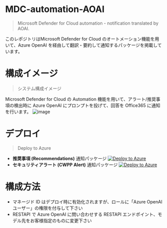 # MDC-automation-AOAI
>Microsoft Defender for Cloud automation - notification translated by AOAI.

このレポジトリはMicrosoft Defender for Cloud のオートメーション機能を用いて、Azure OpenAI を経由して翻訳・要約して通知するパッケージを掲載しています。

# 構成イメージ
>システム構成イメージ

Microsoft Defender for Cloud の Automation 機能を用いて、アラート/推奨事項の検出時に Azure OpenAI にプロンプトを投げて、回答を Office365 に通知を行います。
![image](https://github.com/hisashin0728/MDC-automation-AOAI/assets/55295601/39af8d43-1d47-40b7-9d65-9dba7462b939)

# デプロイ
> Deploy to Azure

- **推奨事項 (Recommendations)** 通知パッケージ
[![Deploy to Azure](https://aka.ms/deploytoazurebutton)](https://portal.azure.com/#create/Microsoft.Template/uri/https%3A%2F%2Fraw.githubusercontent.com%2Fhisashin0728%2FMDC-automation-AOAI%2Fmain%2FMDC-automation-recommendation-AOAI.json)
- **セキュリティアラート (CWPP Alert)** 通知パッケージ
[![Deploy to Azure](https://aka.ms/deploytoazurebutton)](https://portal.azure.com/#create/Microsoft.Template/uri/https%3A%2F%2Fraw.githubusercontent.com%2Fhisashin0728%2FMDC-automation-AOAI%2Fmain%2FMDC-automation-alert-AOAI.json)

# 構成方法
- マネージド ID はデプロイ時に有効化されますが、ロールに「Azure OpenAI ユーザー」の権限を付与して下さい
- RESTAPI で Azure OpenAI に問い合わせする RESTAPI エンドポイント、モデル先をお客様指定のものに変更下さい
